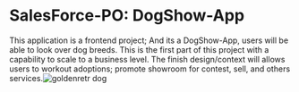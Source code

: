 # SalesForce-PO: DogShow-App
This application is a frontend project; And its a DogShow-App, users will be able to look over 
dog breeds. This is the first part of this project with a capability to scale to a business
level. The finish design/context will allows users to workout adoptions; promote showroom for contest,
sell, and others services.![goldenretr dog](https://user-images.githubusercontent.com/17320003/166137842-18f19091-d4f4-4a94-8ef5-d815365ce8e6.jpg)
